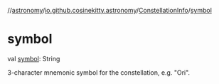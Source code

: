 //[astronomy](../../../index.md)/[io.github.cosinekitty.astronomy](../index.md)/[ConstellationInfo](index.md)/[symbol](symbol.md)

# symbol

val [symbol](symbol.md): String

3-character mnemonic symbol for the constellation, e.g. "Ori".
